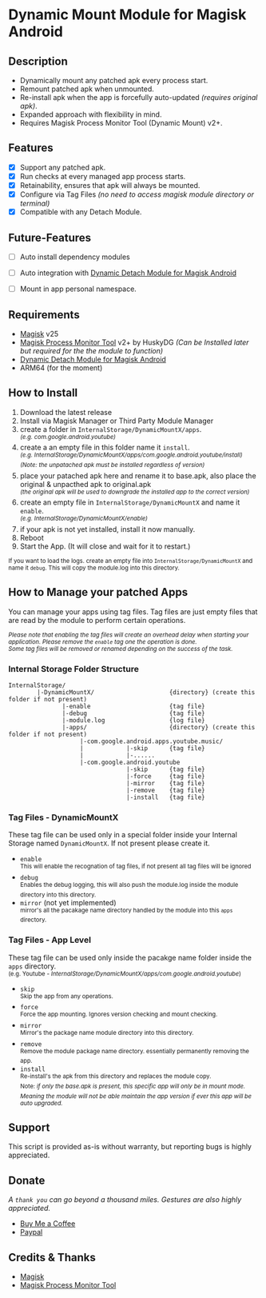 # **Dynamic Mount Module for Magisk Android**

## Description
- Dynamically mount any patched apk every process start.  
- Remount patched apk when unmounted.
- Re-install apk when the app is forcefully auto-updated *(requires original apk)*.
- Expanded approach with flexibility in mind.  
- Requires Magisk Process Monitor Tool (Dynamic Mount) v2+.  

## Features
- [x] Support any patched apk.
- [x] Run checks at every managed app process starts.
- [x] Retainability, ensures that apk will always be mounted.
- [x] Configure via Tag Files *(no need to access magisk module directory or terminal)*
- [x] Compatible with any Detach Module.

## Future-Features
- [ ] Auto install dependency modules
- [ ] Auto integration with [Dynamic Detach Module for Magisk Android](https://github.com/nivranaitsirhc/dyndetachx)
- [ ] Mount in app personal namespace.


## Requirements
* [Magisk](https://github.com/topjohnwu/Magisk) v25
* [Magisk Process Monitor Tool](https://github.com/HuskyDG/zygisk_proc_monitor) v2+ by HuskyDG *(Can be Installed later but required for the the module to function)*
* [Dynamic Detach Module for Magisk Android](https://github.com/nivranaitsirhc/dyndetachx)
* ARM64 (for the moment)

## How to Install
1. Download the latest release
2. Install via Magisk Manager or Third Party Module Manager
3. create a folder in ``InternalStorage/DynamicMountX/apps``.
<br><sup>*(e.g. com.google.android.youtube)*</sup>
4. create a an empty file in this folder name it ``install``.
<br><sup>*(e.g. InternalStorage/DynamicMountX/apps/com.google.android.youtube/install)*</sup>
<br><sup>*(Note: the unpatached apk must be installed regardless of version)*</sup>
5. place your patached apk here and rename it to base.apk, also place the original & unpacthed apk to original.apk
<br><sup>*(the original apk will be used to downgrade the installed app to the correct version)*</sup>
6. create an empty file in ``InternalStorage/DynamicMountX`` and name it ``enable``.
<br><sup>*(e.g. InternalStorage/DynamicMountX/enable)*</sup>
7. if your apk is not yet installed, install it now manually.
8. Reboot
9. Start the App. (It will close and wait for it to restart.)

<sub> If you want to load the logs. create an empty file into ``InternalStorage/DynamicMountX`` and name it ``debug``. This will copy the module.log into this directory.</sub>


## How to Manage your patched Apps
You can manage your apps using tag files. Tag files are just empty files that are read by the module to perform certain operations.  
  
<sup>*Please note that enabling the tag files will create an overhead delay when starting your application. Please remove the ``enable`` tag one the operation is done.*</sup>  
<sup>*Some tag files will be removed or renamed depending on the success of the task.*</sup>
### Internal Storage Folder Structure
```
InternalStorage/
        |-DynamicMountX/                     {directory} (create this folder if not present)
               |-enable                      {tag file}
               |-debug                       {tag file}
               |-module.log                  {log file}
               |-apps/                       {directory} (create this folder if not present)
                    |-com.google.android.apps.youtube.music/
                    |            |-skip      {tag file}
                    |            |-......
                    |-com.google.android.youtube
                                 |-skip      {tag file}
                                 |-force     {tag file}
                                 |-mirror    {tag file}
                                 |-remove    {tag file}
                                 |-install   {tag file}
```
### Tag Files - DynamicMountX
These tag file can be used only in a special folder inside your Internal Storage named ``DynamicMountX``. If not present please create it.
- ``enable``
<br><sup>This will enable the recognation of tag files, if not present all tag files will be ignored</sup>
- ``debug``
<br><sup>Enables the debug logging, this will also push the module.log inside the module directory into this directory.</sup>
- ``mirror`` (not yet implemented)
<br><sup>mirror's all the pacakage name directory handled by the module into this ``apps`` directory.</sup>
### Tag Files - App Level
These tag file can be used only inside the pacakge name folder inside the ``apps`` directory.
<br><sup>(e.g. Youtube - *InternalStorage/DynamicMountX/apps/com.google.android.youtube*)</sup>
- ``skip``
<br><sup>Skip the app from any operations.</sup>
- ``force``
<br><sup>Force the app mounting. Ignores version checking and mount checking.</sup>
- ``mirror``
<br><sup>Mirror's the package name module directory into this directory.</sup>
- ``remove``
<br><sup>Remove the module package name directory. essentially permanently removing the app.</sup>
- ``install``
<br><sup>Re-install's the apk from this directory and replaces the module copy.</sup>
<br><sup>Note: *if only the base.apk is present, this specific app will only be in mount mode. Meaning the module will not be able maintain the app version if ever this app will be auto upgraded.*</sup>

## Support
This script is provided as-is without warranty, but reporting bugs is highly appreciated.

## Donate
*A ``thank you`` can go beyond a thousand miles. Gestures are also highly appreciated.*
* [Buy Me a Coffee](https://www.buymeacoffee.com/caccabo "A caffine of excitement")
* [Paypal](https://paypal.me/caccabo "PayPal")

## Credits & Thanks
* [Magisk](https://github.com/topjohnwu/Magisk)
* [Magisk Process Monitor Tool](https://github.com/HuskyDG/zygisk_proc_monitor)
